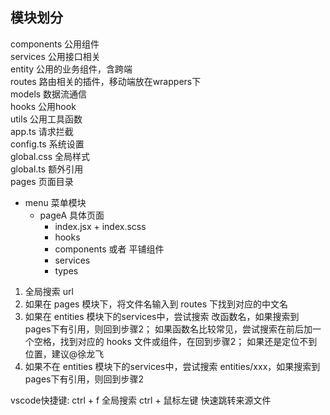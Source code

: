 
## 模块划分

components 公用组件  
services   公用接口相关  
entity     公用的业务组件，含跨端  
routes     路由相关的插件，移动端放在wrappers下  
models     数据流通信  
hooks      公用hook  
utils      公用工具函数  
app.ts     请求拦截  
config.ts  系统设置  
global.css 全局样式  
global.ts  额外引用  
pages      页面目录    
- menu     菜单模块  
  - pageA  具体页面  
    - index.jsx + index.scss  
    - hooks  
    - components 或者 平铺组件  
    - services
    - types

1. 全局搜索 url
2. 如果在 pages 模块下，将文件名输入到 routes 下找到对应的中文名
3. 如果在 entities 模块下的services中，尝试搜索 改函数名，如果搜索到 pages下有引用，则回到步骤2；
   如果函数名比较常见，尝试搜索在前后加一个空格，找到对应的 hooks 文件或组件，在回到步骤2；
   如果还是定位不到位置，建议@徐龙飞
5. 如果不在 entities 模块下的services中，尝试搜索 entities/xxx，如果搜索到 pages下有引用，则回到步骤2

vscode快捷键: ctrl + f 全局搜索
ctrl + 鼠标左键 快速跳转来源文件
